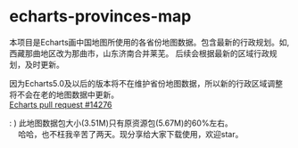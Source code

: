 # echarts-provinces-map 

本项目是Echarts画中国地图所使用的各省份地图数据。包含最新的行政规划。如,西藏那曲地区改为那曲市，山东济南合并莱芜。 后续会根据最新的区域行政规划，及时更新。  

因为Echarts5.0及以后的版本将不在维护省份地图数据，所以新的行政区域调整将不会在老的地图数据中更新。   
[Echarts pull request #14276](https://github.com/apache/echarts/pull/14276)

: ) 此地图数据包大小(3.51M)只有原资源包(5.67M)的60%左右。  
&nbsp;&nbsp;&nbsp;&nbsp;哈哈，也不枉我辛苦了两天。现分享给大家下载使用，欢迎star。
